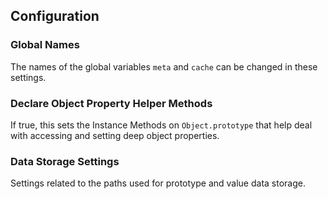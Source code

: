 ## Configuration
### Global Names
The names of the global variables `meta` and `cache` can be changed in these settings.
### Declare Object Property Helper Methods
If true, this sets the Instance Methods on `Object.prototype` that help deal with accessing and setting deep object properties.
### Data Storage Settings
Settings related to the paths used for prototype and value data storage.